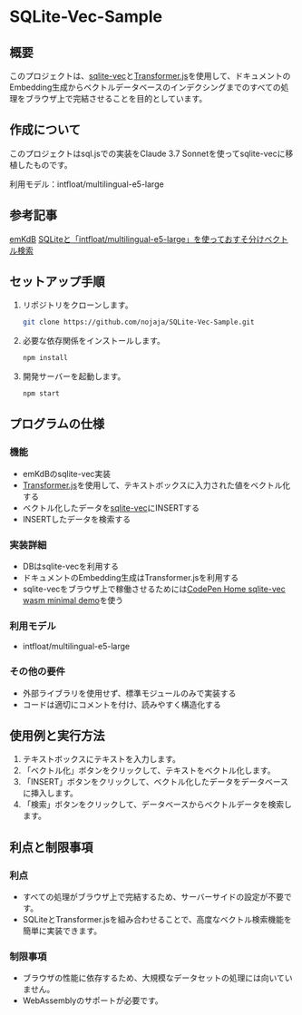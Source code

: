 # SQLite-Vec-Sample

## 概要
このプロジェクトは、[sqlite-vec](https://github.com/asg017/sqlite-vec)と[Transformer.js](https://github.com/huggingface/transformers.js)を使用して、ドキュメントのEmbedding生成からベクトルデータベースのインデクシングまでのすべての処理をブラウザ上で完結させることを目的としています。

## 作成について
このプロジェクトはsql.jsでの実装をClaude 3.7 Sonnetを使ってsqlite-vecに移植したものです。

利用モデル：intfloat/multilingual-e5-large

## 参考記事
[emKdB](https://emkdb.raspi0124.dev/)
[SQLiteと「intfloat/multilingual-e5-large」を使っておすそ分けベクトル検索](https://qiita.com/kongo-jun/items/8e0f3dda9448d7a20d05)

## セットアップ手順
1. リポジトリをクローンします。
    ```sh
    git clone https://github.com/nojaja/SQLite-Vec-Sample.git
    ```
2. 必要な依存関係をインストールします。
    ```sh
    npm install
    ```
3. 開発サーバーを起動します。
    ```sh
    npm start
    ```

## プログラムの仕様

### 機能
- emKdBのsqlite-vec実装
- [Transformer.js](https://github.com/huggingface/transformers.js)を使用して、テキストボックスに入力された値をベクトル化する
- ベクトル化したデータを[sqlite-vec](https://github.com/asg017/sqlite-vec)にINSERTする
- INSERTしたデータを検索する

### 実装詳細
- DBはsqlite-vecを利用する
- ドキュメントのEmbedding生成はTransformer.jsを利用する
- sqlite-vecをブラウザ上で稼働させるためには[CodePen Home sqlite-vec wasm minimal demo](https://codepen.io/asg017_ucsd/pen/MWMpJNY)を使う

### 利用モデル
- intfloat/multilingual-e5-large

### その他の要件
- 外部ライブラリを使用せず、標準モジュールのみで実装する
- コードは適切にコメントを付け、読みやすく構造化する

## 使用例と実行方法
1. テキストボックスにテキストを入力します。
2. 「ベクトル化」ボタンをクリックして、テキストをベクトル化します。
3. 「INSERT」ボタンをクリックして、ベクトル化したデータをデータベースに挿入します。
4. 「検索」ボタンをクリックして、データベースからベクトルデータを検索します。

## 利点と制限事項
### 利点
- すべての処理がブラウザ上で完結するため、サーバーサイドの設定が不要です。
- SQLiteとTransformer.jsを組み合わせることで、高度なベクトル検索機能を簡単に実装できます。

### 制限事項
- ブラウザの性能に依存するため、大規模なデータセットの処理には向いていません。
- WebAssemblyのサポートが必要です。
